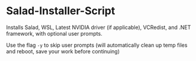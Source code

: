 # Salad-Installer-Script
Installs Salad, WSL, Latest NVIDIA driver (if applicable), VCRedist, and .NET framework, with optional user prompts.


Use the flag `-y` to skip user prompts (will automatically clean up temp files and reboot, save your work before continuing)
